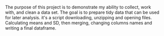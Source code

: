The purpose of this project is to demonstrate my ability to collect, work with, and clean a data set. The goal is to prepare tidy data that can be used for later analysis. it's a script downloading, unzipping and opening files. Calculating means and SD, then merging, changing columns names and writing a final dataframe.
